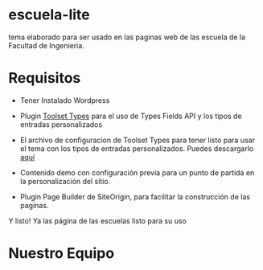 # escuela-lite

tema elaborado para ser usado en las paginas web de las escuela de la Facultad de Ingenieria.

# Requisitos

- Tener Instalado Wordpress

- Plugin [Toolset Types](https://es.wordpress.org/plugins/types/) para el uso de Types Fields API y los tipos de entradas personalizados
- El archivo de configuracion de Toolset Types para tener listo para usar el tema con los tipos de entradas personalizados. Puedes descargarlo [aquí](https://drive.google.com/open?id=1tJqlub2Jovkkisa-4HCTQoFBBixOsEcT)
- Contenido demo con configuración previa para un punto de partida en la personalización del sitio.
- Plugin Page Builder de SiteOrigin, para facilitar la construcción de las paginas.

Y listo! Ya las página de las escuelas listo para su uso

# Nuestro Equipo
